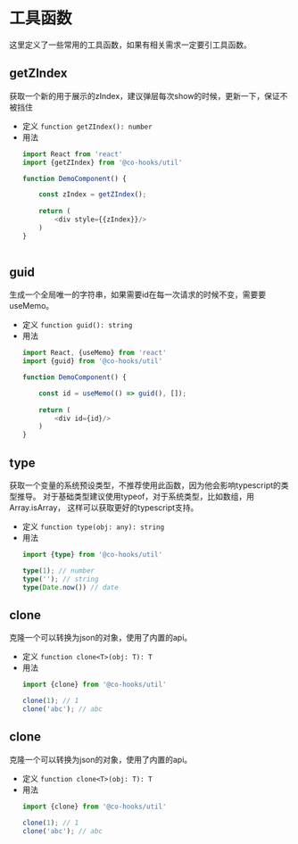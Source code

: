 # 工具函数
这里定义了一些常用的工具函数，如果有相关需求一定要引工具函数。

## getZIndex
获取一个新的用于展示的zIndex，建议弹层每次show的时候，更新一下，保证不被挡住

* 定义 `function getZIndex(): number`
* 用法
    ```typescript jsx
    import React from 'react'
    import {getZIndex} from '@co-hooks/util'
  
    function DemoComponent() {
    
        const zIndex = getZIndex();
      
        return (
            <div style={{zIndex}}/>
        ) 
    }
      
    ```
 
## guid
生成一个全局唯一的字符串，如果需要id在每一次请求的时候不变，需要要useMemo。


* 定义 `function guid(): string`
* 用法
    ```typescript jsx
    import React, {useMemo} from 'react'
    import {guid} from '@co-hooks/util'
  
    function DemoComponent() {
    
        const id = useMemo(() => guid(), []);
      
        return (
            <div id={id}/> 
        )
    }    
    ```
    
   
## type
获取一个变量的系统预设类型，不推荐使用此函数，因为他会影响typescript的类型推导。
对于基础类型建议使用typeof，对于系统类型，比如数组，用Array.isArray，
这样可以获取更好的typescript支持。

* 定义 `function type(obj: any): string`
* 用法
    ```typescript jsx
    import {type} from '@co-hooks/util'

    type(1); // number
    type(''); // string
    type(Date.now()) // date
    ```
    
## clone
克隆一个可以转换为json的对象，使用了内置的api。

* 定义 `function clone<T>(obj: T): T`
* 用法
    ```typescript jsx
    import {clone} from '@co-hooks/util'

    clone(1); // 1
    clone('abc'); // abc
    ```
    
## clone
克隆一个可以转换为json的对象，使用了内置的api。

* 定义 `function clone<T>(obj: T): T`
* 用法
    ```typescript jsx
    import {clone} from '@co-hooks/util'

    clone(1); // 1
    clone('abc'); // abc
    ```
